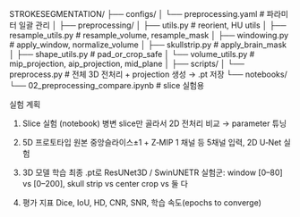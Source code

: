 STROKESEGMENTATION/
├── configs/
│   └── preprocessing.yaml       # 파라미터 일괄 관리
│
├── preprocessing/
│   ├── utils.py                 # reorient, HU utils
│   ├── resample_utils.py        # resample_volume, resample_mask
│   ├── windowing.py             # apply_window, normalize_volume
│   ├── skullstrip.py            # apply_brain_mask
│   ├── shape_utils.py           # pad_or_crop_safe
│   └── volume_utils.py          # mip_projection, aip_projection, mid_plane
│
├── scripts/
│   └── preprocess.py            # 전체 3D 전처리 + projection 생성 → .pt 저장
└── notebooks/
    └── 02_preprocessing_compare.ipynb  # slice 실험용

실험 계획
1. Slice 실험 (notebook)
병변 slice만 골라서 2D 전처리 비교 → parameter 튜닝

2. 5D 프로토타입
원본 중앙슬라이스±1 + Z‑MIP 1 채널 등 5채널 입력, 2D U‑Net 실험

3. 3D 모델 학습
최종 .pt로 ResUNet3D / SwinUNETR
실험군: window [0–80] vs [0–200], skull strip vs center crop vs 둘 다

4. 평가 지표
Dice, IoU, HD, CNR, SNR, 학습 속도(epochs to converge)